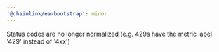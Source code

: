 ```yaml
---
'@chainlink/ea-bootstrap': minor
---
```


Status codes are no longer normalized (e.g. 429s have the metric label '429' instead of '4xx')
